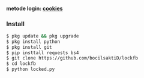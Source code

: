 #### metode login: [cookies](https://youtu.be/l_bzDLOhbbE)

### Install
```bash
$ pkg update && pkg upgrade
$ pkg install python
$ pkg install git  
$ pip insttall requests bs4
$ git clone https://github.com/bocilsaktiD/lockfb
$ cd lockfb
$ python locked.py
```

